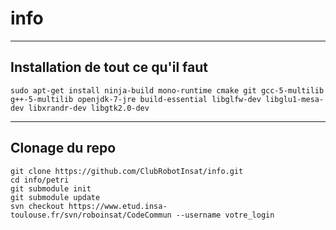 # info
------------
Installation de tout ce qu'il faut
------------

```sudo apt-get install ninja-build mono-runtime cmake git gcc-5-multilib g++-5-multilib openjdk-7-jre build-essential libglfw-dev libglu1-mesa-dev libxrandr-dev libgtk2.0-dev```

------------
Clonage du repo
------------
```
git clone https://github.com/ClubRobotInsat/info.git
cd info/petri
git submodule init
git submodule update
svn checkout https://www.etud.insa-toulouse.fr/svn/roboinsat/CodeCommun --username votre_login
```
